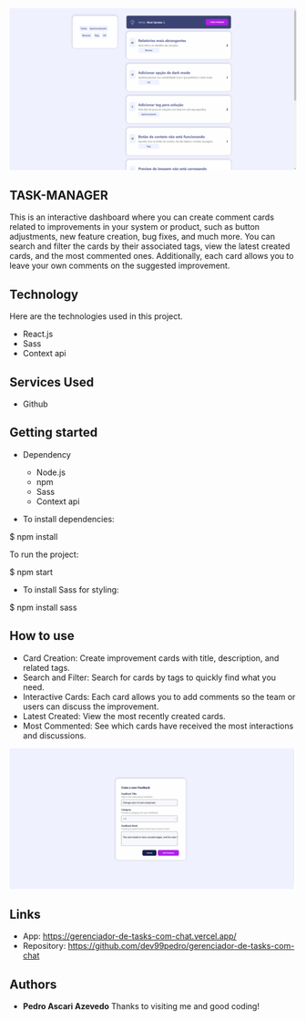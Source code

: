
![Logo of the project](https://github.com/dev99pedro/portifolio/blob/main/src/components/img/task.png)


## TASK-MANAGER
This is an interactive dashboard where you can create comment cards related to improvements in your system or product, such as button adjustments, new feature creation, bug fixes, and much more. 
You can search and filter the cards by their associated tags, view the latest created cards, and the most commented ones. Additionally, each card allows you to leave your own comments on the suggested improvement.

## Technology 

Here are the technologies used in this project.

* React.js
* Sass
* Context api

## Services Used

* Github

## Getting started

* Dependency
  - Node.js
  - npm
  - Sass
  - Context api

* To install dependencies:

$ npm install

To run the project:

$ npm start

* To install Sass for styling:

$ npm install sass

## How to use

* Card Creation: Create improvement cards with title, description, and related tags.
* Search and Filter: Search for cards by tags to quickly find what you need.
* Interactive Cards: Each card allows you to add comments so the team or users can discuss the improvement.
* Latest Created: View the most recently created cards.
* Most Commented: See which cards have received the most interactions and discussions.

![Initial image](https://github.com/dev99pedro/gerenciador-de-tasks-com-chat/blob/master/src/assets/images/sddsdaaaaasds.png)


## Links
  - App: https://gerenciador-de-tasks-com-chat.vercel.app/
  - Repository: https://github.com/dev99pedro/gerenciador-de-tasks-com-chat

  ## Authors

  * **Pedro Ascari Azevedo** 
  Thanks to visiting me and good coding!
